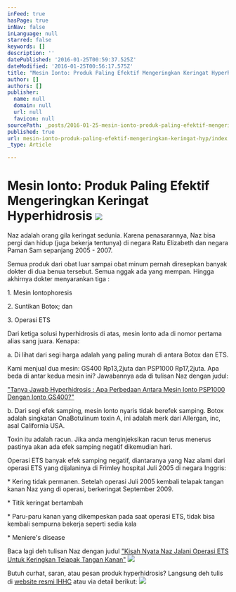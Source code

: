 ```yaml
---
inFeed: true
hasPage: true
inNav: false
inLanguage: null
starred: false
keywords: []
description: ''
datePublished: '2016-01-25T00:59:37.525Z'
dateModified: '2016-01-25T00:56:17.575Z'
title: "Mesin Ionto: Produk Paling Efektif Mengeringkan Keringat Hyperhidrosis\_"
author: []
authors: []
publisher:
  name: null
  domain: null
  url: null
  favicon: null
sourcePath: _posts/2016-01-25-mesin-ionto-produk-paling-efektif-mengeringkan-keringat-hyp.md
published: true
url: mesin-ionto-produk-paling-efektif-mengeringkan-keringat-hyp/index.html
_type: Article

---
```

# Mesin Ionto: Produk Paling Efektif Mengeringkan Keringat Hyperhidrosis ![](https://the-grid-user-content.s3-us-west-2.amazonaws.com/197d70dd-50fb-4bae-9a84-644bfe68a126.jpg)

Naz adalah orang gila keringat sedunia. Karena penasarannya, Naz bisa pergi dan hidup (juga bekerja tentunya) di negara Ratu Elizabeth dan negara Paman Sam sepanjang 2005 - 2007\.

Semua produk dari obat luar sampai obat minum pernah diresepkan banyak dokter di dua benua tersebut. Semua nggak ada yang mempan. Hingga akhirnya dokter menyarankan tiga :

1\. Mesin Iontophoresis

2\. Suntikan Botox; dan

3\. Operasi ETS 

Dari ketiga solusi hyperhidrosis di atas, mesin Ionto ada di nomor pertama alias sang juara. Kenapa:

a. Di lihat dari segi harga adalah yang paling murah di antara Botox dan ETS. 

Kami menjual dua mesin: GS400 Rp13,2juta dan PSP1000 Rp17,2juta. Apa beda di antar kedua mesin ini? Jawabannya ada di tulisan Naz dengan judul:

["Tanya Jawab Hyperhidrosis : Apa Perbedaan Antara Mesin Ionto PSP1000 Dengan Ionto GS400?"][0]

b. Dari segi efek samping, mesin Ionto nyaris tidak berefek samping. Botox adalah singkatan OnaBotulinum toxin A, ini adalah merk dari Allergan, inc, asal California USA. 

Toxin itu adalah racun. Jika anda menginjeksikan racun terus menerus pastinya akan ada efek samping negatif dikemudian hari. 

Operasi ETS banyak efek samping negatif, diantaranya yang Naz alami dari operasi ETS yang dijalaninya di Frimley hospital Juli 2005 di negara Inggris:

\* Kering tidak permanen. Setelah operasi Juli 2005 kembali telapak tangan kanan Naz yang di operasi, berkeringat September 2009\. 

\* Titik keringat bertambah

\* Paru-paru kanan yang dikempeskan pada saat operasi ETS, tidak bisa kembali sempurna bekerja seperti sedia kala

\* Meniere's disease

Baca lagi deh tulisan Naz dengan judul ["Kisah Nyata Naz Jalani Operasi ETS Untuk Keringkan Telapak Tangan Kanan"][1]
![](https://the-grid-user-content.s3-us-west-2.amazonaws.com/a620a6a2-eb1e-4819-89e4-256e887d5fd6.jpg)

Butuh curhat, saran, atau pesan produk hyperhidrosis? Langsung deh tulis di [website resmi IHHC][2] atau via detail berikut:
![](https://the-grid-user-content.s3-us-west-2.amazonaws.com/98c92bbd-6b0d-4b9b-9128-9dfbb0d80c5d.png)

[0]: Tanya%20Jawab%20Hyperhidrosis%20:%20Apa%20Perbedaan%20Antara%20Mesin%20Ionto%20PSP1000%20Dengan%20Ionto%20GS400
[1]: Kisah%20Nyata%20Naz%20Jalani%20Operasi%20ETS%20Untuk%20Keringkan%20Telapak%20Tangan%20Kanan
[2]: http://www.ihhc-ionto.com/